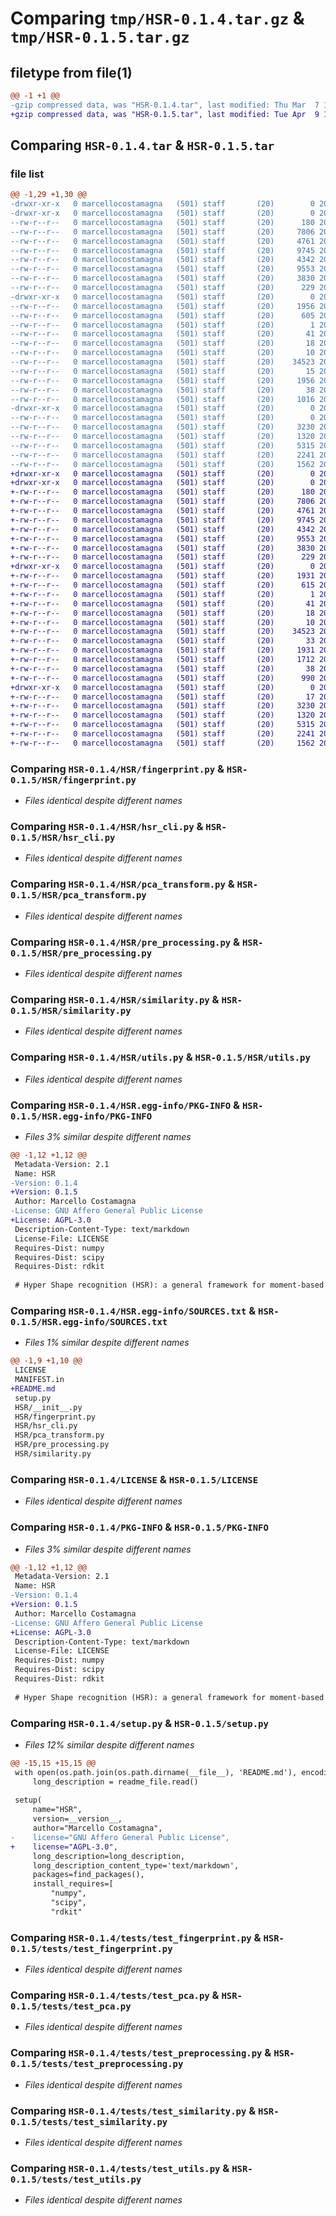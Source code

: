 # Comparing `tmp/HSR-0.1.4.tar.gz` & `tmp/HSR-0.1.5.tar.gz`

## filetype from file(1)

```diff
@@ -1 +1 @@
-gzip compressed data, was "HSR-0.1.4.tar", last modified: Thu Mar  7 10:19:22 2024, max compression
+gzip compressed data, was "HSR-0.1.5.tar", last modified: Tue Apr  9 12:36:46 2024, max compression
```

## Comparing `HSR-0.1.4.tar` & `HSR-0.1.5.tar`

### file list

```diff
@@ -1,29 +1,30 @@
-drwxr-xr-x   0 marcellocostamagna   (501) staff       (20)        0 2024-03-07 10:19:22.516579 HSR-0.1.4/
-drwxr-xr-x   0 marcellocostamagna   (501) staff       (20)        0 2024-03-07 10:19:22.504849 HSR-0.1.4/HSR/
--rw-r--r--   0 marcellocostamagna   (501) staff       (20)      180 2024-02-21 11:44:17.000000 HSR-0.1.4/HSR/__init__.py
--rw-r--r--   0 marcellocostamagna   (501) staff       (20)     7806 2024-02-21 11:44:17.000000 HSR-0.1.4/HSR/fingerprint.py
--rw-r--r--   0 marcellocostamagna   (501) staff       (20)     4761 2024-02-21 11:44:17.000000 HSR-0.1.4/HSR/hsr_cli.py
--rw-r--r--   0 marcellocostamagna   (501) staff       (20)     9745 2024-03-07 09:58:34.000000 HSR-0.1.4/HSR/pca_transform.py
--rw-r--r--   0 marcellocostamagna   (501) staff       (20)     4342 2024-03-07 09:57:05.000000 HSR-0.1.4/HSR/pre_processing.py
--rw-r--r--   0 marcellocostamagna   (501) staff       (20)     9553 2024-02-21 11:44:17.000000 HSR-0.1.4/HSR/similarity.py
--rw-r--r--   0 marcellocostamagna   (501) staff       (20)     3830 2024-02-21 11:44:17.000000 HSR-0.1.4/HSR/utils.py
--rw-r--r--   0 marcellocostamagna   (501) staff       (20)      229 2024-03-07 10:15:29.000000 HSR-0.1.4/HSR/version.py
-drwxr-xr-x   0 marcellocostamagna   (501) staff       (20)        0 2024-03-07 10:19:22.515208 HSR-0.1.4/HSR.egg-info/
--rw-r--r--   0 marcellocostamagna   (501) staff       (20)     1956 2024-03-07 10:19:22.000000 HSR-0.1.4/HSR.egg-info/PKG-INFO
--rw-r--r--   0 marcellocostamagna   (501) staff       (20)      605 2024-03-07 10:19:22.000000 HSR-0.1.4/HSR.egg-info/SOURCES.txt
--rw-r--r--   0 marcellocostamagna   (501) staff       (20)        1 2024-03-07 10:19:22.000000 HSR-0.1.4/HSR.egg-info/dependency_links.txt
--rw-r--r--   0 marcellocostamagna   (501) staff       (20)       41 2024-03-07 10:19:22.000000 HSR-0.1.4/HSR.egg-info/entry_points.txt
--rw-r--r--   0 marcellocostamagna   (501) staff       (20)       18 2024-03-07 10:19:22.000000 HSR-0.1.4/HSR.egg-info/requires.txt
--rw-r--r--   0 marcellocostamagna   (501) staff       (20)       10 2024-03-07 10:19:22.000000 HSR-0.1.4/HSR.egg-info/top_level.txt
--rw-r--r--   0 marcellocostamagna   (501) staff       (20)    34523 2024-02-21 11:44:17.000000 HSR-0.1.4/LICENSE
--rw-r--r--   0 marcellocostamagna   (501) staff       (20)       15 2024-02-21 11:44:17.000000 HSR-0.1.4/MANIFEST.in
--rw-r--r--   0 marcellocostamagna   (501) staff       (20)     1956 2024-03-07 10:19:22.515989 HSR-0.1.4/PKG-INFO
--rw-r--r--   0 marcellocostamagna   (501) staff       (20)       38 2024-03-07 10:19:22.516672 HSR-0.1.4/setup.cfg
--rw-r--r--   0 marcellocostamagna   (501) staff       (20)     1016 2024-02-28 13:05:06.000000 HSR-0.1.4/setup.py
-drwxr-xr-x   0 marcellocostamagna   (501) staff       (20)        0 2024-03-07 10:19:22.514568 HSR-0.1.4/tests/
--rw-r--r--   0 marcellocostamagna   (501) staff       (20)        0 2024-02-21 11:44:17.000000 HSR-0.1.4/tests/__init__.py
--rw-r--r--   0 marcellocostamagna   (501) staff       (20)     3230 2024-02-21 11:44:17.000000 HSR-0.1.4/tests/test_fingerprint.py
--rw-r--r--   0 marcellocostamagna   (501) staff       (20)     1320 2024-02-21 11:44:17.000000 HSR-0.1.4/tests/test_pca.py
--rw-r--r--   0 marcellocostamagna   (501) staff       (20)     5315 2024-02-21 11:44:17.000000 HSR-0.1.4/tests/test_preprocessing.py
--rw-r--r--   0 marcellocostamagna   (501) staff       (20)     2241 2024-02-21 11:44:17.000000 HSR-0.1.4/tests/test_similarity.py
--rw-r--r--   0 marcellocostamagna   (501) staff       (20)     1562 2024-02-21 11:44:17.000000 HSR-0.1.4/tests/test_utils.py
+drwxr-xr-x   0 marcellocostamagna   (501) staff       (20)        0 2024-04-09 12:36:46.459101 HSR-0.1.5/
+drwxr-xr-x   0 marcellocostamagna   (501) staff       (20)        0 2024-04-09 12:36:46.345162 HSR-0.1.5/HSR/
+-rw-r--r--   0 marcellocostamagna   (501) staff       (20)      180 2024-02-21 11:44:17.000000 HSR-0.1.5/HSR/__init__.py
+-rw-r--r--   0 marcellocostamagna   (501) staff       (20)     7806 2024-02-21 11:44:17.000000 HSR-0.1.5/HSR/fingerprint.py
+-rw-r--r--   0 marcellocostamagna   (501) staff       (20)     4761 2024-02-21 11:44:17.000000 HSR-0.1.5/HSR/hsr_cli.py
+-rw-r--r--   0 marcellocostamagna   (501) staff       (20)     9745 2024-03-07 09:58:34.000000 HSR-0.1.5/HSR/pca_transform.py
+-rw-r--r--   0 marcellocostamagna   (501) staff       (20)     4342 2024-03-07 09:57:05.000000 HSR-0.1.5/HSR/pre_processing.py
+-rw-r--r--   0 marcellocostamagna   (501) staff       (20)     9553 2024-03-20 12:00:09.000000 HSR-0.1.5/HSR/similarity.py
+-rw-r--r--   0 marcellocostamagna   (501) staff       (20)     3830 2024-02-21 11:44:17.000000 HSR-0.1.5/HSR/utils.py
+-rw-r--r--   0 marcellocostamagna   (501) staff       (20)      229 2024-04-09 12:36:17.000000 HSR-0.1.5/HSR/version.py
+drwxr-xr-x   0 marcellocostamagna   (501) staff       (20)        0 2024-04-09 12:36:46.456802 HSR-0.1.5/HSR.egg-info/
+-rw-r--r--   0 marcellocostamagna   (501) staff       (20)     1931 2024-04-09 12:36:45.000000 HSR-0.1.5/HSR.egg-info/PKG-INFO
+-rw-r--r--   0 marcellocostamagna   (501) staff       (20)      615 2024-04-09 12:36:45.000000 HSR-0.1.5/HSR.egg-info/SOURCES.txt
+-rw-r--r--   0 marcellocostamagna   (501) staff       (20)        1 2024-04-09 12:36:45.000000 HSR-0.1.5/HSR.egg-info/dependency_links.txt
+-rw-r--r--   0 marcellocostamagna   (501) staff       (20)       41 2024-04-09 12:36:45.000000 HSR-0.1.5/HSR.egg-info/entry_points.txt
+-rw-r--r--   0 marcellocostamagna   (501) staff       (20)       18 2024-04-09 12:36:45.000000 HSR-0.1.5/HSR.egg-info/requires.txt
+-rw-r--r--   0 marcellocostamagna   (501) staff       (20)       10 2024-04-09 12:36:45.000000 HSR-0.1.5/HSR.egg-info/top_level.txt
+-rw-r--r--   0 marcellocostamagna   (501) staff       (20)    34523 2024-02-21 11:44:17.000000 HSR-0.1.5/LICENSE
+-rw-r--r--   0 marcellocostamagna   (501) staff       (20)       33 2024-04-09 12:22:09.000000 HSR-0.1.5/MANIFEST.in
+-rw-r--r--   0 marcellocostamagna   (501) staff       (20)     1931 2024-04-09 12:36:46.457781 HSR-0.1.5/PKG-INFO
+-rw-r--r--   0 marcellocostamagna   (501) staff       (20)     1712 2024-02-28 12:10:43.000000 HSR-0.1.5/README.md
+-rw-r--r--   0 marcellocostamagna   (501) staff       (20)       38 2024-04-09 12:36:46.459242 HSR-0.1.5/setup.cfg
+-rw-r--r--   0 marcellocostamagna   (501) staff       (20)      990 2024-03-20 12:38:27.000000 HSR-0.1.5/setup.py
+drwxr-xr-x   0 marcellocostamagna   (501) staff       (20)        0 2024-04-09 12:36:46.455278 HSR-0.1.5/tests/
+-rw-r--r--   0 marcellocostamagna   (501) staff       (20)       17 2024-03-07 14:03:24.000000 HSR-0.1.5/tests/__init__.py
+-rw-r--r--   0 marcellocostamagna   (501) staff       (20)     3230 2024-03-07 14:03:14.000000 HSR-0.1.5/tests/test_fingerprint.py
+-rw-r--r--   0 marcellocostamagna   (501) staff       (20)     1320 2024-03-07 14:03:15.000000 HSR-0.1.5/tests/test_pca.py
+-rw-r--r--   0 marcellocostamagna   (501) staff       (20)     5315 2024-03-07 14:03:16.000000 HSR-0.1.5/tests/test_preprocessing.py
+-rw-r--r--   0 marcellocostamagna   (501) staff       (20)     2241 2024-03-07 14:03:18.000000 HSR-0.1.5/tests/test_similarity.py
+-rw-r--r--   0 marcellocostamagna   (501) staff       (20)     1562 2024-03-07 14:03:20.000000 HSR-0.1.5/tests/test_utils.py
```

### Comparing `HSR-0.1.4/HSR/fingerprint.py` & `HSR-0.1.5/HSR/fingerprint.py`

 * *Files identical despite different names*

### Comparing `HSR-0.1.4/HSR/hsr_cli.py` & `HSR-0.1.5/HSR/hsr_cli.py`

 * *Files identical despite different names*

### Comparing `HSR-0.1.4/HSR/pca_transform.py` & `HSR-0.1.5/HSR/pca_transform.py`

 * *Files identical despite different names*

### Comparing `HSR-0.1.4/HSR/pre_processing.py` & `HSR-0.1.5/HSR/pre_processing.py`

 * *Files identical despite different names*

### Comparing `HSR-0.1.4/HSR/similarity.py` & `HSR-0.1.5/HSR/similarity.py`

 * *Files identical despite different names*

### Comparing `HSR-0.1.4/HSR/utils.py` & `HSR-0.1.5/HSR/utils.py`

 * *Files identical despite different names*

### Comparing `HSR-0.1.4/HSR.egg-info/PKG-INFO` & `HSR-0.1.5/HSR.egg-info/PKG-INFO`

 * *Files 3% similar despite different names*

```diff
@@ -1,12 +1,12 @@
 Metadata-Version: 2.1
 Name: HSR
-Version: 0.1.4
+Version: 0.1.5
 Author: Marcello Costamagna
-License: GNU Affero General Public License
+License: AGPL-3.0
 Description-Content-Type: text/markdown
 License-File: LICENSE
 Requires-Dist: numpy
 Requires-Dist: scipy
 Requires-Dist: rdkit
 
 # Hyper Shape recognition (HSR): a general framework for moment-based similarity measures
```

### Comparing `HSR-0.1.4/HSR.egg-info/SOURCES.txt` & `HSR-0.1.5/HSR.egg-info/SOURCES.txt`

 * *Files 1% similar despite different names*

```diff
@@ -1,9 +1,10 @@
 LICENSE
 MANIFEST.in
+README.md
 setup.py
 HSR/__init__.py
 HSR/fingerprint.py
 HSR/hsr_cli.py
 HSR/pca_transform.py
 HSR/pre_processing.py
 HSR/similarity.py
```

### Comparing `HSR-0.1.4/LICENSE` & `HSR-0.1.5/LICENSE`

 * *Files identical despite different names*

### Comparing `HSR-0.1.4/PKG-INFO` & `HSR-0.1.5/PKG-INFO`

 * *Files 3% similar despite different names*

```diff
@@ -1,12 +1,12 @@
 Metadata-Version: 2.1
 Name: HSR
-Version: 0.1.4
+Version: 0.1.5
 Author: Marcello Costamagna
-License: GNU Affero General Public License
+License: AGPL-3.0
 Description-Content-Type: text/markdown
 License-File: LICENSE
 Requires-Dist: numpy
 Requires-Dist: scipy
 Requires-Dist: rdkit
 
 # Hyper Shape recognition (HSR): a general framework for moment-based similarity measures
```

### Comparing `HSR-0.1.4/setup.py` & `HSR-0.1.5/setup.py`

 * *Files 12% similar despite different names*

```diff
@@ -15,15 +15,15 @@
 with open(os.path.join(os.path.dirname(__file__), 'README.md'), encoding='utf-8') as readme_file:
     long_description = readme_file.read()
 
 setup(
     name="HSR",
     version=__version__,
     author="Marcello Costamagna", 
-    license="GNU Affero General Public License", 
+    license="AGPL-3.0",
     long_description=long_description,
     long_description_content_type='text/markdown',
     packages=find_packages(),
     install_requires=[
         "numpy",
         "scipy",
         "rdkit"
```

### Comparing `HSR-0.1.4/tests/test_fingerprint.py` & `HSR-0.1.5/tests/test_fingerprint.py`

 * *Files identical despite different names*

### Comparing `HSR-0.1.4/tests/test_pca.py` & `HSR-0.1.5/tests/test_pca.py`

 * *Files identical despite different names*

### Comparing `HSR-0.1.4/tests/test_preprocessing.py` & `HSR-0.1.5/tests/test_preprocessing.py`

 * *Files identical despite different names*

### Comparing `HSR-0.1.4/tests/test_similarity.py` & `HSR-0.1.5/tests/test_similarity.py`

 * *Files identical despite different names*

### Comparing `HSR-0.1.4/tests/test_utils.py` & `HSR-0.1.5/tests/test_utils.py`

 * *Files identical despite different names*


